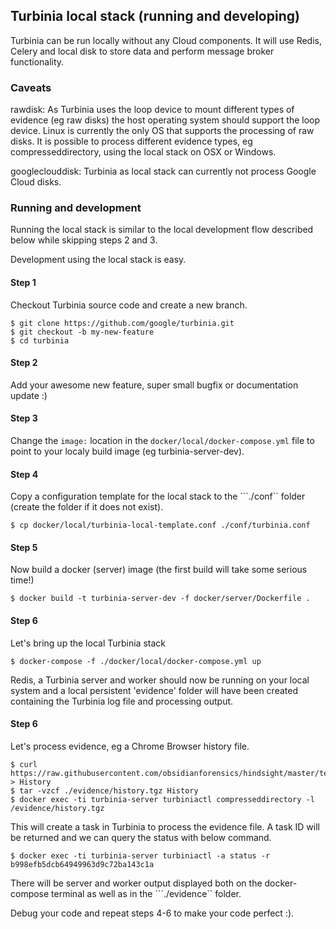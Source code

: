 ## Turbinia local stack (running and developing)
Turbinia can be run locally without any Cloud components. It will use Redis, Celery and local disk to store data and perform message broker functionality.

### Caveats
rawdisk: As Turbinia uses the loop device to mount different types of evidence (eg raw disks) the host operating system should support the loop device. Linux is currently the only OS that supports the processing of raw disks. It is possible to process different evidence types, eg compresseddirectory, using the local stack on OSX or Windows.

googleclouddisk: Turbinia as local stack can currently not process Google Cloud disks.

### Running and development
Running the local stack is similar to the local development flow described below while skipping steps 2 and 3.

Development using the local stack is easy.

#### Step 1
Checkout Turbinia source code and create a new branch.
```
$ git clone https://github.com/google/turbinia.git
$ git checkout -b my-new-feature
$ cd turbinia
```
#### Step 2
Add your awesome new feature, super small bugfix or documentation update :)
#### Step 3
Change the ```image:``` location in the ```docker/local/docker-compose.yml``` file to point to your localy build image (eg turbinia-server-dev).
#### Step 4
Copy a configuration template for the local stack to the ```./conf`` folder (create the folder if it does not exist).
```
$ cp docker/local/turbinia-local-template.conf ./conf/turbinia.conf
```
#### Step 5
Now build a docker (server) image (the first build will take some serious time!)
```
$ docker build -t turbinia-server-dev -f docker/server/Dockerfile .
```
#### Step 6
Let's bring up the local Turbinia stack
```
$ docker-compose -f ./docker/local/docker-compose.yml up
```
Redis, a Turbinia server and worker should now be running on your local system and a local persistent 'evidence' folder will have been created containing the Turbinia log file and processing output.
#### Step 6
Let's process evidence, eg a Chrome Browser history file.
```
$ curl https://raw.githubusercontent.com/obsidianforensics/hindsight/master/tests/fixtures/profiles/60/History > History
$ tar -vzcf ./evidence/history.tgz History
$ docker exec -ti turbinia-server turbiniactl compresseddirectory -l /evidence/history.tgz
```
This will create a task in Turbinia to process the evidence file. A task ID will be returned and we can query the status with below command.
```
$ docker exec -ti turbinia-server turbiniactl -a status -r b998efb5dcb64949963d9c72ba143c1a
```
There will be server and worker output displayed both on the docker-compose terminal as well as in the ```./evidence`` folder.

Debug your code and repeat steps 4-6 to make your code perfect :).

